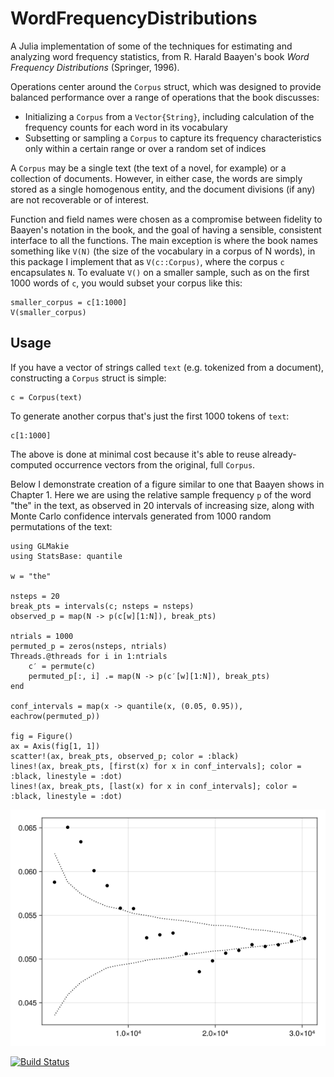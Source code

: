 # WordFrequencyDistributions
A Julia implementation of some of the techniques for estimating and analyzing word frequency statistics, from R. Harald Baayen's book _Word Frequency Distributions_ (Springer, 1996).

Operations center around the `Corpus` struct, which was designed to provide balanced performance over a range of operations that the book discusses:
- Initializing a `Corpus` from a `Vector{String}`, including calculation of the frequency counts for each word in its vocabulary
- Subsetting or sampling a `Corpus` to capture its frequency characteristics only within a certain range or over a random set of indices

A `Corpus` may be a single text (the text of a novel, for example) or a collection of documents. However, in either case, the words are simply stored as a single homogenous entity, and the document divisions (if any) are not recoverable or of interest.

Function and field names were chosen as a compromise between fidelity to Baayen's notation in the book, and the goal of having a sensible, consistent interface to all the functions. The main exception is where the book names something like `V(N)` (the size of the vocabulary in a corpus of N words), in this package I implement that as `V(c::Corpus)`, where the corpus `c` encapsulates `N`. To evaluate `V()` on a smaller sample, such as on the first 1000 words of `c`, you would subset your corpus like this:
```
smaller_corpus = c[1:1000]
V(smaller_corpus)
```

## Usage
If you have a vector of strings called `text` (e.g. tokenized from a document), constructing a `Corpus` struct is simple:
```
c = Corpus(text)
```

To generate another corpus that's just the first 1000 tokens of `text`:
```
c[1:1000]
```

The above is done at minimal cost because it's able to reuse already-computed occurrence vectors from the original, full `Corpus`.

Below I demonstrate creation of a figure similar to one that Baayen shows in Chapter 1. Here we are using the relative sample frequency `p` of the word "the" in the text, as observed in 20 intervals of increasing size, along with Monte Carlo confidence intervals generated from 1000 random permutations of the text:
```
using GLMakie
using StatsBase: quantile

w = "the"

nsteps = 20
break_pts = intervals(c; nsteps = nsteps)
observed_p = map(N -> p(c[w][1:N]), break_pts)

ntrials = 1000
permuted_p = zeros(nsteps, ntrials)
Threads.@threads for i in 1:ntrials
	c′ = permute(c)
	permuted_p[:, i] .= map(N -> p(c′[w][1:N]), break_pts)
end

conf_intervals = map(x -> quantile(x, (0.05, 0.95)), eachrow(permuted_p))

fig = Figure()
ax = Axis(fig[1, 1])
scatter!(ax, break_pts, observed_p; color = :black)
lines!(ax, break_pts, [first(x) for x in conf_intervals]; color = :black, linestyle = :dot)
lines!(ax, break_pts, [last(x) for x in conf_intervals]; color = :black, linestyle = :dot)
```

![demo1](https://github.com/myersm0/WordFrequencyDistributions.jl/blob/main/examples/demo1.png)

[![Build Status](https://github.com/myersm0/WordFrequencyDistributions.jl/actions/workflows/CI.yml/badge.svg?branch=main)](https://github.com/myersm0/WordFrequencyDistributions.jl/actions/workflows/CI.yml?query=branch%3Amain)


